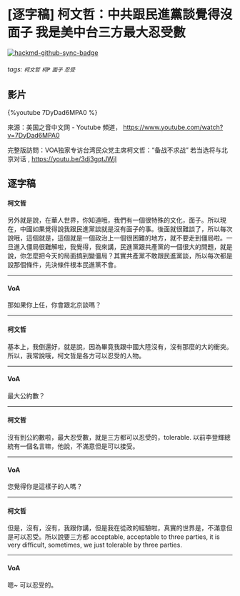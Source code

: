 # [逐字稿] 柯文哲：中共跟民進黨談覺得沒面子 我是美中台三方最大忍受數

[![hackmd-github-sync-badge](https://hackmd.io/ATxWvMO8SRin5wY_srFX7g/badge)](https://hackmd.io/ATxWvMO8SRin5wY_srFX7g)


###### tags: `柯文哲` `柯P` `面子` `忍受`

## 影片
{%youtube 7DyDad6MPA0 %}

來源：美国之音中文网 - Youtube 頻道， https://www.youtube.com/watch?v=7DyDad6MPA0

完整版訪問：VOA独家专访台湾民众党主席柯文哲：“备战不求战” 若当选将与北京对话
, https://youtu.be/3dj3gqtJWjI



## 逐字稿


#### 柯文哲

另外就是說，在華人世界，你知道哦，我們有一個很特殊的文化，面子。所以現在，中國如果覺得說我跟民進黨談就是沒有面子的事。後面就很難談了，所以每次說哦，這個就是，這個就是一個政治上一個很困難的地方，就不要走到僵局啦。一旦進入僵局很難解啦，我覺得，我來講，民進黨跟共產黨的一個很大的問題，就是說，你怎麼把今天的局面搞到變僵局？其實共產黨不敢跟民進黨談，所以每次都是設那個條件，先決條件根本民進黨不會。

---

#### VoA
 
那如果你上任，你會跟北京談嗎？

---

#### 柯文哲

基本上，我倒還好，就是說，因為畢竟我跟中國大陸沒有，沒有那麼的大的衝突。所以，我常說哦，柯文哲是各方可以忍受的人物。

---

#### VoA

最大公約數？

---

#### 柯文哲

沒有到公約數啦，最大忍受數，就是三方都可以忍受的，tolerable. 以前李登輝總統有一個名言嘛，他說，不滿意但是可以接受。

---

#### VoA

您覺得你是這樣子的人嗎？

---

#### 柯文哲

但是，沒有，沒有，我跟你講，但是我在從政的經驗啦，真實的世界是，不滿意但是可以忍受。所以說要三方都 acceptable, acceptable to three parties, it is very difficult, sometimes, we just tolerable by three parties. 

---

#### VoA

嗯~ 可以忍受的。